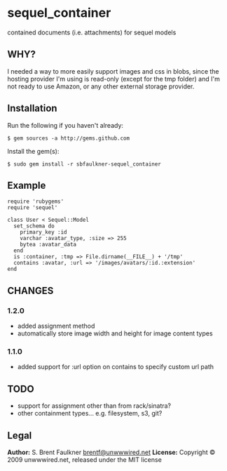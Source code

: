 # sequel\_container

contained documents (i.e. attachments) for sequel models

## WHY?

I needed a way to more easily support images and css in blobs, since the hosting provider I'm using is read-only (except for the tmp folder) and I'm not ready to use Amazon, or any other external storage provider.

## Installation

Run the following if you haven't already:

    $ gem sources -a http://gems.github.com

Install the gem(s):

    $ sudo gem install -r sbfaulkner-sequel_container

## Example

    require 'rubygems'
    require 'sequel'

    class User < Sequel::Model
      set_schema do
        primary_key :id
        varchar :avatar_type, :size => 255
        bytea :avatar_data
      end
      is :container, :tmp => File.dirname(__FILE__) + '/tmp'
      contains :avatar, :url => '/images/avatars/:id.:extension'
    end

## CHANGES

### 1.2.0

- added assignment method
- automatically store image width and height for image content types

### 1.1.0

- added support for :url option on contains to specify custom url path

## TODO

- support for assignment other than from rack/sinatra?
- other containment types... e.g. filesystem, s3, git?

## Legal

**Author:** S. Brent Faulkner <brentf@unwwwired.net>
**License:** Copyright &copy; 2009 unwwwired.net, released under the MIT license
